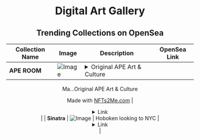 <div align="center">

# Digital Art Gallery

## Trending Collections on OpenSea

| Collection Name                       | Image                                                                                     | Description                       | OpenSea Link                                                                                          |
|---------------------------------------|-------------------------------------------------------------------------------------------|-----------------------------------|--------------------------------------------------------------------------------------------------------|
| **APE ROOM** | ![Image](https://i.seadn.io/s/raw/files/f9d89c9ee49cbd86ca1c870ac8ddcb56.webp?w=500&auto=format?w=200&auto=format) | <details><summary>Original APE Art & Culture

Ma...</summary>Original APE Art & Culture

Made with [NFTs2Me.com](https://nfts2me.com/)</details> | <details><summary>Link</summary>[APE ROOM](https://opensea.io/collection/ape-room-1)</details> |
| **Sinatra** | ![Image](https://i.seadn.io/s/raw/files/0bd2b35330974a1c30ff9694b9c3c5d1.jpg?w=500&auto=format?w=200&auto=format) | Hoboken looking to NYC | <details><summary>Link</summary>[Sinatra](https://opensea.io/collection/sinatra-4)</details> |

</div>